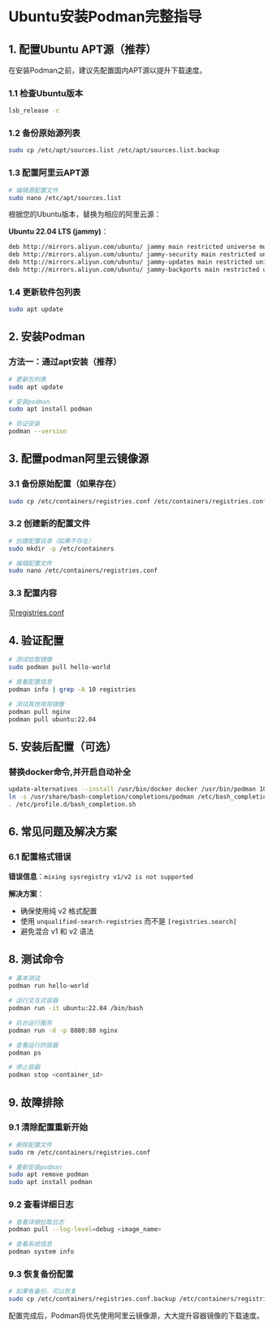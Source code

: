 # Ubuntu安装Podman完整指导

## 1. 配置Ubuntu APT源（推荐）

在安装Podman之前，建议先配置国内APT源以提升下载速度。

### 1.1 检查Ubuntu版本
```bash
lsb_release -c
```

### 1.2 备份原始源列表
```bash
sudo cp /etc/apt/sources.list /etc/apt/sources.list.backup
```

### 1.3 配置阿里云APT源
```bash
# 编辑源配置文件
sudo nano /etc/apt/sources.list
```

根据您的Ubuntu版本，替换为相应的阿里云源：

**Ubuntu 22.04 LTS (jammy)**：
```bash
deb http://mirrors.aliyun.com/ubuntu/ jammy main restricted universe multiverse
deb http://mirrors.aliyun.com/ubuntu/ jammy-security main restricted universe multiverse
deb http://mirrors.aliyun.com/ubuntu/ jammy-updates main restricted universe multiverse
deb http://mirrors.aliyun.com/ubuntu/ jammy-backports main restricted universe multiverse
```


### 1.4 更新软件包列表
```bash
sudo apt update
```

## 2. 安装Podman

### 方法一：通过apt安装（推荐）
```bash
# 更新包列表
sudo apt update

# 安装podman
sudo apt install podman

# 验证安装
podman --version
```


## 3. 配置podman阿里云镜像源

### 3.1 备份原始配置（如果存在）
```bash
sudo cp /etc/containers/registries.conf /etc/containers/registries.conf.backup 2>/dev/null || true
```

### 3.2 创建新的配置文件
```bash
# 创建配置目录（如果不存在）
sudo mkdir -p /etc/containers

# 编辑配置文件
sudo nano /etc/containers/registries.conf
```

### 3.3 配置内容
见[registries.conf](../config/registries.conf)

## 4. 验证配置

```bash
# 测试拉取镜像
sudo podman pull hello-world

# 查看配置信息
podman info | grep -A 10 registries

# 测试其他常用镜像
podman pull nginx
podman pull ubuntu:22.04
```

## 5. 安装后配置（可选）

### 替换docker命令,并开启自动补全
```bash
update-alternatives --install /usr/bin/docker docker /usr/bin/podman 100
ln -s /usr/share/bash-completion/completions/podman /etc/bash_completion.d/podman
. /etc/profile.d/bash_completion.sh 
```

## 6. 常见问题及解决方案

### 6.1 配置格式错误
**错误信息**：`mixing sysregistry v1/v2 is not supported`

**解决方案**：
- 确保使用纯 v2 格式配置
- 使用 `unqualified-search-registries` 而不是 `[registries.search]`
- 避免混合 v1 和 v2 语法


## 8. 测试命令

```bash
# 基本测试
podman run hello-world

# 运行交互式容器
podman run -it ubuntu:22.04 /bin/bash

# 后台运行服务
podman run -d -p 8080:80 nginx

# 查看运行的容器
podman ps

# 停止容器
podman stop <container_id>
```

## 9. 故障排除

### 9.1 清除配置重新开始
```bash
# 删除配置文件
sudo rm /etc/containers/registries.conf

# 重新安装podman
sudo apt remove podman
sudo apt install podman
```

### 9.2 查看详细日志
```bash
# 查看详细拉取日志
podman pull --log-level=debug <image_name>

# 查看系统信息
podman system info
```

### 9.3 恢复备份配置
```bash
# 如果有备份，可以恢复
sudo cp /etc/containers/registries.conf.backup /etc/containers/registries.conf
```

配置完成后，Podman将优先使用阿里云镜像源，大大提升容器镜像的下载速度。